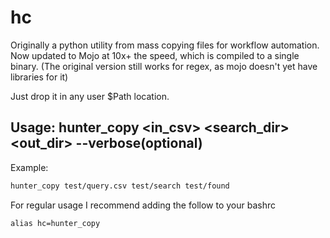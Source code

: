 # hc

Originally a python utility from mass copying files for workflow automation. Now updated to Mojo at 10x+ the speed, which is compiled to a single binary.
(The original version still works for regex, as mojo doesn't yet have libraries for it)

Just drop it in any user $Path location.

## Usage: hunter_copy <in_csv> <search_dir> <out_dir> --verbose(optional)
Example: 

```sh
hunter_copy test/query.csv test/search test/found
```

For regular usage I recommend adding the follow to your bashrc

```
alias hc=hunter_copy
```